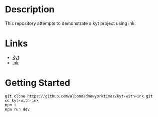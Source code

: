 # Description

This repository attempts to demonstrate a kyt project using ink.

# Links

- [Kyt](https://github.com/nytimes/kyt)
- [Ink](https://ink.nyt.net/?path=/story/about-home--page)

# Getting Started

```
git clone https://github.com/albondadnewyorktimes/kyt-with-ink.git
cd kyt-with-ink
npm i
npm run dev
```
